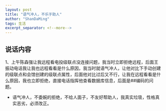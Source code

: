 ```yaml
---
layout: post
title: "语气冲人，不乐于助人"
author: "ShanDaMing"
tags: 生活
excerpt_separator: <!--more-->
---
```


## 说话内容
1、上午陈森强让我远程看电投级联点没连接问题，<!--more-->我当时立即拒绝远程，后面王振动电话我让我也远程看看是什么原因，我当时就语气冲人，让他对比下手动创建的级联点和会馆创建的级联点属性，后面他对比过后又不行，让我在远程看看是什么原因，我也立即拒绝，直接电话指挥他查看数据库信息，后面是##编码的问题。
* 语气冲人，不委婉的拒绝，不给人面子，不友好帮助人，我真实垃圾，性格真实恶劣，必须改正。
